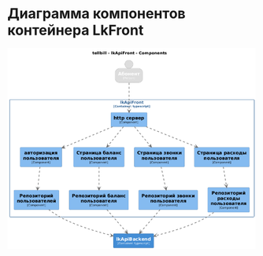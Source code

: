 # Диаграмма компонентов контейнера LkFront

![Диаграмма контейнера LkFront](c4-dsl/plantuml/png/structurizr-Component_lkFront.png "Диаграмма контейнера LkFront")
